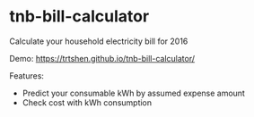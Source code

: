 # tnb-bill-calculator
Calculate your household electricity bill for 2016

Demo: https://trtshen.github.io/tnb-bill-calculator/

Features:
- Predict your consumable kWh by assumed expense amount
- Check cost with kWh consumption
